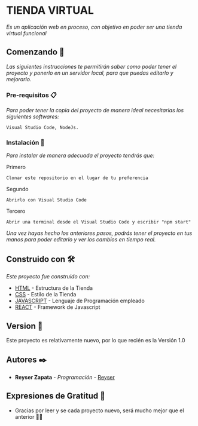 # TIENDA VIRTUAL

_Es un aplicación web en proceso, con objetivo en poder ser una tienda virtual funcional_

## Comenzando 🚀

_Las siguientes instrucciones te permitirán saber como poder tener el proyecto y ponerlo en un servidor local, para que puedas editarlo y mejorarlo._


### Pre-requisitos 📋

_Para poder tener la copia del proyecto de manera ideal necesitarias los siguientes softwares:_

```
Visual Studio Code, NodeJs.
```

### Instalación 🔧

_Para instalar de manera adecuada el proyecto tendrás que:_

Primero

```
Clonar este repositorio en el lugar de tu preferencia
```

Segundo

```
Abrirlo con Visual Studio Code
```

Tercero

```
Abrir una terminal desde el Visual Studio Code y escribir "npm start" 
```

_Una vez hayas hecho los anteriores pasos, podrás tener el proyecto en tus manos para poder editarlo y ver los cambios en tiempo real._

## Construido con 🛠️

_Este proyecto fue construido con:_

* [HTML]() - Estructura de la Tienda
* [CSS]() - Estilo de la Tienda
* [JAVASCRIPT]() - Lenguaje de Programación empleado
* [REACT]() - Framework de Javascript

## Version 📌

Este proyecto es relativamente nuevo, por lo que recién es la Versión 1.0

## Autores ✒️

* **Reyser Zapata** - *Programación* - [Reyser](https://github.com/ReyserZap)

## Expresiones de Gratitud 🎁
 
* Gracias por leer y se cada proyecto nuevo, será mucho mejor que el anterior 👍🏽
